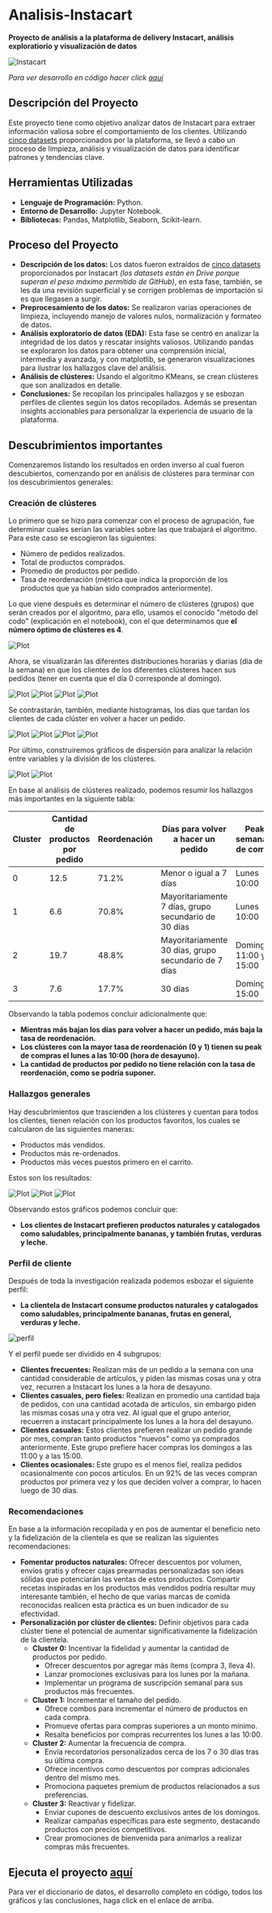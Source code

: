 # Analisis-Instacart
__Proyecto de análisis a la plataforma de delivery Instacart, análisis exploratiorio y visualización de datos__

<image src="https://github.com/BastianLQ/Analisis-Instacart/blob/main/Images/instacart.png" alt="Instacart">

_Para ver desarrollo en código hacer click [aquí](https://portfoliodabastianlopez.on.drv.tw/Portafolio/P3.html)_

## Descripción del Proyecto
Este proyecto tiene como objetivo analizar datos de Instacart para extraer información valiosa sobre el comportamiento de los clientes. Utilizando [cinco datasets](https://drive.google.com/drive/folders/11ludpzThvf-xB6LfZW_xzCBK1Z91M_KA?usp=sharing) proporcionados por la plataforma, se llevó a cabo un proceso de limpieza, análisis y visualización de datos para identificar patrones y tendencias clave.
  
## Herramientas Utilizadas
- __Lenguaje de Programación:__ Python.
- __Entorno de Desarrollo:__ Jupyter Notebook.
- __Bibliotecas:__ Pandas, Matplotlib, Seaborn, Scikit-learn.

## Proceso del Proyecto
- __Descripción de los datos:__ Los datos fueron extraídos de [cinco datasets](https://drive.google.com/drive/folders/11ludpzThvf-xB6LfZW_xzCBK1Z91M_KA?usp=sharing) proporcionados por Instacart _(los datasets están en Drive porque superan el peso máximo permitido de GitHub)_, en esta fase, también, se les da una revisión superficial y se corrigen problemas de importación si es que llegasen a surgir.
- __Preprocesamiento de los datos:__ Se realizaron varias operaciones de limpieza, incluyendo manejo de valores nulos, normalización y formateo de datos.
- __Análisis exploratorio de datos (EDA):__ Esta fase se centró en analizar la integridad de los datos y rescatar insights valiosos. Utilizando pandas se exploraron los datos para obtener una comprensión inicial, intermedia y avanzada, y con matplotlib, se generaron visualizaciones para ilustrar los hallazgos clave del análisis.
- __Análisis de clústeres:__ Usando el algoritmo KMeans, se crean clústeres que son analizados en detalle.
- __Conclusiones:__ Se recopilan los principales hallazgos y se esbozan perfiles de clientes según los datos recopilados. Además se presentan insights accionables para personalizar la experiencia de usuario de la plataforma.

## Descubrimientos importantes
Comenzaremos listando los resultados en orden inverso al cual fueron descubiertos, comenzando por en análisis de clústeres para terminar con los descubrimientos generales:

### Creación de clústeres
Lo primero que se hizo para comenzar con el proceso de agrupación, fue determinar cuales serían las variables sobre las que trabajará el algoritmo. Para este caso se escogieron las siguientes:
- Número de pedidos realizados.
- Total de productos comprados.
- Promedio de productos por pedido.
- Tasa de reordenación (métrica que indica la proporción de los productos que ya habían sido comprados anteriormente).

Lo que viene después es determinar el número de clústeres (grupos) que serán creados por el algoritmo, para ello, usamos el conocido "método del codo" (explicación en el notebook), con el que determinamos que __el número óptimo de clústeres es 4__.

<image src="https://github.com/BastianLQ/Analisis-Instacart/blob/main/Images/output_165_0.png" alt="Plot">

Ahora, se visualizarán las diferentes distribuciones horarias y diarias (dia de la semana) en que los clientes de los diferentes clústeres hacen sus pedidos (tener en cuenta que el día 0 corresponde al domingo).

<image src="https://github.com/BastianLQ/Analisis-Instacart/blob/main/Images/output_177_0.png" alt="Plot">
<image src="https://github.com/BastianLQ/Analisis-Instacart/blob/main/Images/output_178_0.png" alt="Plot">
<image src="https://github.com/BastianLQ/Analisis-Instacart/blob/main/Images/output_179_0.png" alt="Plot">
<image src="https://github.com/BastianLQ/Analisis-Instacart/blob/main/Images/output_180_0.png" alt="Plot">

Se contrastarán, también, mediante histogramas, los días que tardan los clientes de cada clúster en volver a hacer un pedido.

<image src="https://github.com/BastianLQ/Analisis-Instacart/blob/main/Images/output_192_0.png" alt="Plot">
<image src="https://github.com/BastianLQ/Analisis-Instacart/blob/main/Images/output_193_0.png" alt="Plot">
<image src="https://github.com/BastianLQ/Analisis-Instacart/blob/main/Images/output_194_0.png" alt="Plot">
<image src="https://github.com/BastianLQ/Analisis-Instacart/blob/main/Images/output_195_0.png" alt="Plot">

Por último, construiremos gráficos de dispersión para analizar la relación entre variables y la división de los clústeres.

<image src="https://github.com/BastianLQ/Analisis-Instacart/blob/main/Images/output_169_0.png" alt="Plot">
<image src="https://github.com/BastianLQ/Analisis-Instacart/blob/main/Images/output_171_0.png" alt="Plot">

En base al análisis de clústeres realizado, podemos resumir los hallazgos más importantes en la siguiente tabla:
  
| Cluster | Cantidad de productos por pedido | Reordenación | Días para volver a hacer un pedido | Peaks semanales de compra | Porcentaje del total |
|---------|----------------------------------|--------------|------------------------------------|---------------------------|----------------------|
| 0 | 12.5 | 71.2% | Menor o igual a 7 días | Lunes 10:00 | 38% |
| 1 | 6.6 | 70.8% | Mayoritariamente 7 días, grupo secundario de 30 días | Lunes 10:00 | 32% |
| 2 | 19.7 | 48.8%  | Mayoritariamente 30 días, grupo secundario de 7 días | Domingo 11:00 y 15:00 | 19% |
| 3 | 7.6 | 17.7% | 30 días | Domingos 15:00 | 11% |

Observando la tabla podemos concluir adicionalmente que:
- __Mientras más bajan los días para volver a hacer un pedido, más baja la tasa de reordenación.__
- __Los clústeres con la mayor tasa de reordenación (0 y 1) tienen su peak de compras el lunes a las 10:00 (hora de desayuno).__
- __La cantidad de productos por pedido no tiene relación con la tasa de reordenación, como se podría suponer.__

### Hallazgos generales
Hay descubrimientos que trascienden a los clústeres y cuentan para todos los clientes, tienen relación con los productos favoritos, los cuales se calcularon de las siguientes maneras:
- Productos más vendidos.
- Productos más re-ordenados.
- Productos más veces puestos primero en el carrito.

Estos son los resultados:

<image src="https://github.com/BastianLQ/Analisis-Instacart/blob/main/Images/output_131_0.png" alt="Plot">
<image src="https://github.com/BastianLQ/Analisis-Instacart/blob/main/Images/output_141_0.png" alt="Plot">
<image src="https://github.com/BastianLQ/Analisis-Instacart/blob/main/Images/output_153_0.png" alt="Plot">

Observando estos gráficos podemos concluir que:
- __Los clientes de Instacart prefieren productos naturales y catalogados como saludables, principalmente bananas, y también frutas, verduras y leche.__

### Perfil de cliente
Después de toda la investigación realizada podemos esbozar el siguiente perfil:
- __La clientela de Instacart consume productos naturales y catalogados como saludables, principalmente bananas, frutas en general, verduras y leche.__

<image src="https://github.com/BastianLQ/Analisis-Instacart/blob/main/Images/profile.png" alt="perfil">

Y el perfil puede ser dividido en 4 subgrupos:
- __Clientes frecuentes:__ Realizan más de un pedido a la semana con una cantidad considerable de artículos, y piden las mismas cosas una y otra vez, recurren a Instacart los lunes a la hora de desayuno.
- __Clientes casuales, pero fieles:__ Realizan en promedio una cantidad baja de pedidos, con una cantidad acotada de artículos, sin embargo piden las mismas cosas una y otra vez. Al igual que el grupo anterior, recuerren a instacart principalmente los lunes a la hora del desayuno.
- __Clientes casuales:__ Estos clientes prefieren realizar un pedido grande por mes, compran tanto productos "nuevos" como ya comprados anteriormente. Este grupo prefiere hacer compras los domingos a las 11:00 y a las 15:00.
- __Clientes ocasionales:__ Este grupo es el menos fiel, realiza pedidos ocasionalmente con pocos artículos. En un 92% de las veces compran productos por primera vez y los que deciden volver a comprar, lo hacen luego de 30 días.

### Recomendaciones
En base a la información recopilada y en pos de aumentar el beneficio neto y la fidelización de la clientela es que se realizan las siguientes recomendaciones:
- __Fomentar productos naturales:__ Ofrecer descuentos por volumen, envíos gratis y ofrecer cajas prearmadas personalizadas son ideas sólidas que potenciarán las ventas de estos productos. Compartir recetas inspiradas en los productos más vendidos podría resultar muy interesante también, el hecho de que varias marcas de comida reconocidas realicen esta práctica es un buen indicador de su efectividad.
- __Personalización por clúster de clientes:__ Definir objetivos para cada clúster tiene el potencial de aumentar significativamente la fidelización de la clientela.
  - __Cluster 0:__ Incentivar la fidelidad y aumentar la cantidad de productos por pedido.
    - Ofrecer descuentos por agregar más ítems (compra 3, lleva 4).
    - Lanzar promociones exclusivas para los lunes por la mañana.
    - Implementar un programa de suscripción semanal para sus productos más frecuentes.
  - __Cluster 1:__ Incrementar el tamaño del pedido.
    - Ofrece combos para incrementar el número de productos en cada compra.
    - Promueve ofertas para compras superiores a un monto mínimo.
    - Resalta beneficios por compras recurrentes los lunes a las 10:00.
  - __Cluster 2:__ Aumentar la frecuencia de compra.
    - Envía recordatorios personalizados cerca de los 7 o 30 días tras su última compra.
    - Ofrece incentivos como descuentos por compras adicionales dentro del mismo mes.
    - Promociona paquetes premium de productos relacionados a sus preferencias.
  - __Cluster 3:__ Reactivar y fidelizar.
    - Enviar cupones de descuento exclusivos antes de los domingos.
    - Realizar campañas específicas para este segmento, destacando productos con precios competitivos.
    - Crear promociones de bienvenida para animarlos a realizar compras más frecuentes. 

## Ejecuta el proyecto [aquí](https://portfoliodabastianlopez.on.drv.tw/Portafolio/P3.html)
Para ver el diccionario de datos, el desarrollo completo en código, todos los gráficos y las conclusiones, haga click en el enlace de arriba.
